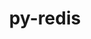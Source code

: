 ---
title: "py-redis"
layout: cache
categories: [package, develop]
meta: {"compilers": ["none"], "num_specs": 10, "num_specs_by_stack": {"radiuss": 10, "root": 10}, "oss": ["ubuntu18.04"], "platforms": ["linux"], "stacks": ["radiuss", "root"], "targets": ["x86_64_v3"], "versions": ["4.5.1"]}
spec_details: [{"compiler": "none", "hash": "2cwqifxaptgsjfe66viusoarltm2aq2m", "os": "ubuntu18.04", "platform": "linux", "size": "-", "stacks": ["radiuss", "root"], "target": "x86_64_v3", "variants": ["build_system=python_pip", "~hiredis"], "versions": ["4.5.1"]}, {"compiler": "none", "hash": "2fp3mez6zrknapw364bdknghmyfymrzt", "os": "ubuntu18.04", "platform": "linux", "size": "-", "stacks": ["radiuss", "root"], "target": "x86_64_v3", "variants": ["build_system=python_pip", "~hiredis"], "versions": ["4.5.1"]}, {"compiler": "none", "hash": "33qo5raikjxpgz3ggi2rp3jcetftjmta", "os": "ubuntu18.04", "platform": "linux", "size": "-", "stacks": ["radiuss", "root"], "target": "x86_64_v3", "variants": ["build_system=python_pip", "~hiredis"], "versions": ["4.5.1"]}, {"compiler": "none", "hash": "4couhkwelydvm2k3lnwfk4vfb2swzhea", "os": "ubuntu18.04", "platform": "linux", "size": "-", "stacks": ["radiuss", "root"], "target": "x86_64_v3", "variants": ["build_system=python_pip", "~hiredis"], "versions": ["4.5.1"]}, {"compiler": "none", "hash": "eqj7hgytg6aesfcjepx6ommjpg3bnoqc", "os": "ubuntu18.04", "platform": "linux", "size": "-", "stacks": ["radiuss", "root"], "target": "x86_64_v3", "variants": ["build_system=python_pip", "~hiredis"], "versions": ["4.5.1"]}, {"compiler": "none", "hash": "kasm4dhni6ksbxjcplkuxu46qxewzm55", "os": "ubuntu18.04", "platform": "linux", "size": "-", "stacks": ["radiuss", "root"], "target": "x86_64_v3", "variants": ["build_system=python_pip", "~hiredis"], "versions": ["4.5.1"]}, {"compiler": "none", "hash": "nl7pb6npljvz6d42lhm66q7zsjv6kcsu", "os": "ubuntu18.04", "platform": "linux", "size": "-", "stacks": ["radiuss", "root"], "target": "x86_64_v3", "variants": ["build_system=python_pip", "~hiredis"], "versions": ["4.5.1"]}, {"compiler": "none", "hash": "o53qeukkpl4hh6y7kiiby4rszdnxdped", "os": "ubuntu18.04", "platform": "linux", "size": "-", "stacks": ["radiuss", "root"], "target": "x86_64_v3", "variants": ["build_system=python_pip", "~hiredis"], "versions": ["4.5.1"]}, {"compiler": "none", "hash": "q7w2f2wblqwyoer3hfg3ys3uiihnluxj", "os": "ubuntu18.04", "platform": "linux", "size": "-", "stacks": ["radiuss", "root"], "target": "x86_64_v3", "variants": ["build_system=python_pip", "~hiredis"], "versions": ["4.5.1"]}, {"compiler": "none", "hash": "qtlomlkdoumdbmy64vixm2yt6dga4e35", "os": "ubuntu18.04", "platform": "linux", "size": "-", "stacks": ["radiuss", "root"], "target": "x86_64_v3", "variants": ["build_system=python_pip", "~hiredis"], "versions": ["4.5.1"]}]
---